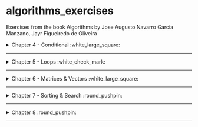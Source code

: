 # algorithms_exercises
Exercises from the book Algorithms by Jose Augusto Navarro Garcia Manzano, Jayr Figueiredo de Oliveira

<details>
<summary>Chapter 4 - Conditional :white_large_square: </summary>


### Nothing YET



</details>

---

<details> 

<summary>Chapter 5 - Loops :white_check_mark: </summary>

### [Ex.A Power of two](/chapter_5/a.c)
<details>
<summary> Flowchart </summary>

![ex.achapter5](/chapter_5/a_c5.png)

</details>

### [Ex.B Math table](/chapter_5/b.c)
<details>
<summary> Flowchart </summary>

![ex.bchapter5](/chapter_5/b_c5.png)

</details>

### [Ex.C Counting Numbers SUM](/chapter_5/c.c)
<details>
<summary> Flowchart </summary>

![ex.cchapter5](/chapter_5/c_c5.png)

</details>

### [Ex.D EVEN SUM](/chapter_5/d.c)
<details>
<summary> Flowchart </summary>

![ex.dchapter5](/chapter_5/d_c5.png)

</details>

### [Ex.E ODD Numbers ](/chapter_5/e.c)
<details>
<summary> Flowchart </summary>

![ex.echapter5](/chapter_5/e_c5.png)

</details>

### [Ex.F Divisibility by four ](/chapter_5/f.c)
<details>
<summary> Flowchart </summary>

![ex.fchapter5](/chapter_5/f_c5.png)

</details>

### [Ex.G Power of three ](/chapter_5/g.c)
<details>
<summary> Flowchart </summary>

![ex.gchapter5](/chapter_5/g_c5.png)

</details>

### [Ex.H Power of choices ](/chapter_5/h.c)
<details>
<summary> Flowchart </summary>

![ex.hchapter5](/chapter_5/h_c5.png)

</details>

### [Ex.I Fibonacci](/chapter_5/i.c)
<details>
<summary> Flowchart </summary>

![ex.ichapter5](/chapter_5/i_c5.png)

</details>

### [Ex.J Temperature](/chapter_5/j.c)
<details>
<summary> Flowchart </summary>

![ex.jchapter5](/chapter_5/j_c5.png)

</details>

### [Ex.K Malba Tahan](/chapter_5/k.c)
<details>
<summary> Flowchart </summary>

![ex.kchapter5](/chapter_5/k_c5.png)

</details>

### [Ex.L Factorial](/chapter_5/l.c)
<details>
<summary> Flowchart </summary>

![ex.lchapter5](/chapter_5/l_c5.png)

</details>

### [Ex.M Mean Sum](/chapter_5/m.c)
<details>
<summary> Flowchart </summary>

![ex.mchapter5](/chapter_5/m_c5.png)

</details>

### [Ex.N Sum and Mean](/chapter_5/n.c)
<details>
<summary> Flowchart </summary>

![ex.nchapter5](/chapter_5/n_c5.png)

</details>

### [Ex.O Odd Factorial](/chapter_5/o.c)
<details>
<summary> Flowchart </summary>

![ex.ochapter5](/chapter_5/o_c5.png)

</details>

### [Ex.P Mean Sum](/chapter_5/p.c)
<details>
<summary> Flowchart </summary>

![ex.pchapter5](/chapter_5/p_c5.png)

</details>

### [Ex.Q Area Measurement](/chapter_5/q.c)
<details>
<summary> Flowchart </summary>

![ex.qchapter5](/chapter_5/q_c5.png)

</details>

### [Ex.R Smallest Number and Biggest Number](/chapter_5/r.c)
<details>
<summary> Flowchart </summary>

![ex.rchapter5](/chapter_5/r_c5.png)

</details>

### [Ex.S Division Operation](/chapter_5/s.c)
<details>
<summary> Flowchart </summary>

![ex.schapter5](/chapter_5/s_c5.png)

</details>

</details>

---

<details>
<summary>Chapter 6 - Matrices & Vectors :white_large_square: </summary>

### Nothing YET

</details>

---

<details>
<summary>Chapter 7 - Sorting & Search :round_pushpin:</summary>

### [EX.A Sorting a vector](/chapter_7/a.c)
<details>
<summary> Flowchart </summary>

![ex.achapter7](/chapter_7/a_c7.png)

</details>

### [Ex.B Binary Searching](/chapter_7/b.c)
<details>
<summary> Flowchart </summary>

![ex.bchapter7 ](/chapter_7/b_c7.png)

</details>

### [Ex.C Elements' Factorial](/chapter_7/c.c)
<details>
<summary> Flowchart </summary>

![ex.cchapter7](/chapter_7/c_c7.png)

</details>

### [Ex.D Vectors' sum](/chapter_7/d.c)
<details>
<summary> Flowchart </summary>

![ex.dchapter7](/chapter_7/d_c7.png)

</details>

### [Ex.E Holding elements of two vectors](/chapter_7/e.c)
<details>
<summary> Flowchart </summary>

![ex.echapter7](/chapter_7/e_c7.png)

</details>

### [Ex.F Sequence Searching](/chapter_7/e.c)
<details>
<summary> Flowchart </summary>

![ex.fchapter7](/chapter_7/e_c7.png)

</details>

### [Ex.G Binary Searching 2](/chapter_7/g.c)
<details>
<summary> Flowchart </summary>

![ex.gchapter7](/chapter_7/g_c7.png)

</details>

### [Ex.H Operantion & Sorting](/chapter_7/h.c)
<details>
<summary> Flowchart </summary>

![ex.hchapter7](/chapter_7/h_c7.png)

</details>

### [Ex.I Sorting a vector 2](/chapter_7/i.c)
<details>
<summary> Flowchart </summary>

![ex.ichapter7](/chapter_7/i_c7.png)

</details>

### [Ex.J Math Operation & Factorial](/chapter_7/j.c)
<details>
<summary> Flowchart </summary>

![ex.jchapter7](/chapter_7/j_c7.png)

</details>

### [Ex.K Pow & Sorting](/chapter_7/k.c)
<details>
<summary> Flowchart </summary>

![ex.kchapter7](/chapter_7/k_c7.png)

</details>

### [Ex.L Operation & Sorting 2](/chapter_7/l.c)
<details>
<summary> Flowchart </summary>

![ex.lchapter7](/chapter_7/l_c7.png)

</details>

### [Ex.M Sequence Searching 2](/chapter_7/m.c)
<details>
<summary> Flowchart </summary>

![ex.mchapter7](/chapter_7/m_c7.png)

</details>

### [Ex.N Operation & Binary Search](/chapter_7/n.c)
<details>
<summary> Flowchart </summary>

![ex.nchapter7](/chapter_7/n_c7.png)

</details>


</details> 

---

<details>
<summary>Chapter 8 :round_pushpin: </summary>

### [Ex.A Two Dimension Vector](/chapter_8/a.c)
<details>
<summary> Flowchart </summary>

![ex.achapter8](/chapter_8/a_c8.png)

</details>


</details>

---